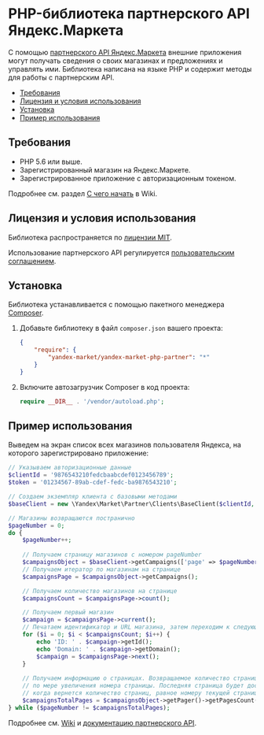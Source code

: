 # PHP-библиотека партнерского API Яндекс.Маркета

С помощью [партнерского API Яндекс.Маркета](https://tech.yandex.ru/market/partner/doc/dg/concepts/about-docpage/) внешние приложения могут получать сведения о своих магазинах и предложениях и управлять ими. Библиотека написана на языке PHP и содержит методы для работы с партнерским API. 

* [Требования](#Требования)
* [Лицензия и условия использования](#Лицензия-и-условия-использования)
* [Установка](#Установка)
* [Пример использования](#Пример-использования)

## Требования

* PHP 5.6 или выше.
* Зарегистрированный магазин на Яндекс.Маркете. 
* Зарегистрированное приложение с авторизационным токеном. 
  
Подробнее см. раздел [С чего начать](https://github.com/yandex-market/yandex-market-php-partner/wiki/С-чего-начать) в Wiki.

## Лицензия и условия использования

Библиотека распространяется по [лицензии MIT](LICENSE.txt).

Использование партнерского API регулируется [пользовательским соглашением](https://yandex.ru/legal/market_api_partner/).

## Установка

Библиотека устанавливается с помощью пакетного менеджера [Composer](https://getcomposer.org).

1. Добавьте библиотеку в файл `composer.json` вашего проекта:

   ```json
   {
       "require": {
           "yandex-market/yandex-market-php-partner": "*"
       }
   }
   ```

2. Включите автозагрузчик Composer в код проекта:

   ```php
   require __DIR__ . '/vendor/autoload.php';
   ```   

## Пример использования

Выведем на экран список всех магазинов пользователя Яндекса, на которого зарегистрировано приложение:

```php
// Указываем авторизационные данные
$clientId = '9876543210fedcbaabcdef0123456789';
$token = '01234567-89ab-cdef-fedc-ba9876543210';

// Создаем экземпляр клиента с базовыми методами
$baseClient = new \Yandex\Market\Partner\Clients\BaseClient($clientId, $token);

// Магазины возвращаются постранично
$pageNumber = 0;
do {
    $pageNumber++;
    
    // Получаем страницу магазинов с номером pageNumber
    $campaignsObject = $baseClient->getCampaigns(['page' => $pageNumber,]);
    // Получаем итератор по магазинам на странице
    $campaignsPage = $campaignsObject->getCampaigns();

    // Получаем количество магазинов на странице
    $campaignsCount = $campaignsPage->count();

    // Получаем первый магазин
    $campaign = $campaignsPage->current();
    // Печатаем идентификатор и URL магазина, затем переходим к следующему    
    for ($i = 0; $i < $campaignsCount; $i++) {
        echo 'ID: ' . $campaign->getId();
        echo 'Domain: ' . $campaign->getDomain();        
        $campaign = $campaignsPage->next();
    }
    
    // Получаем информацию о страницах. Возвращаемое количество страниц может увеличиваться 
    // по мере увеличения номера страницы. Последняя страница будет достигнута, 
    // когда вернется количество страниц, равное номеру текущей страницы    
    $campaignsTotalPages = $campaignsObject->getPager()->getPagesCount();
} while ($pageNumber != $campaignsTotalPages);    
```

Подробнее см. [Wiki](https://github.com/yandex-market/yandex-market-php-partner/wiki) и [документацию партнерского API](https://tech.yandex.ru/market/partner/doc/dg/concepts/about-docpage/).   
